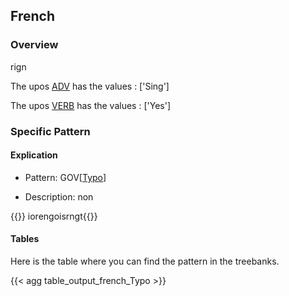 ## French

### Overview

 rign

 The upos [ADV](docs/general_guideline/Upos/ADV.md) has the values : ['Sing']


 The upos [VERB](docs/general_guideline/Upos/VERB.md) has the values : ['Yes']


### Specific Pattern

#### Explication 

- Pattern: GOV[[Typo](docs/general_guideline/Misc/Typo.md)]


- Description: non

{{<conll>}} 
iorengoisrngt{{</conll>}}

#### Tables

 Here is the table where you can find the pattern in the treebanks.

{{< agg table_output_french_Typo >}}
